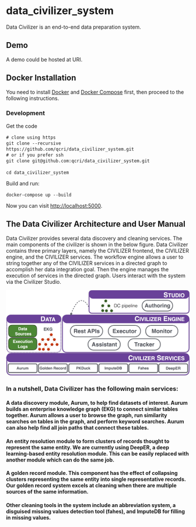 # data_civilizer_system

Data Civilizer is an end-to-end data preparation system. 

## Demo
A demo could be hosted at URI.

## Docker Installation
You need to install [Docker](https://www.docker.com/community-edition)
and [Docker Compose](https://docs.docker.com/compose/install/)
first, then proceed to the following instructions.

### Development

Get the code

    # clone using https
    git clone --recursive https://github.com/qcri/data_civilizer_system.git
    # or if you prefer ssh
    git clone git@github.com:qcri/data_civilizer_system.git

    cd data_civilizer_system
    
Build and run:

    docker-compose up --build

Now you can visit [http://localhost:5000](http://localhost:5000).

## The Data Civilizer Architecture and User Manual 
Data Civilizer provides several data discovery and cleaning services. The main components of the civilizer is shown in the below figure. Data Civilizer contains three primary layers, namely the CIVILIZER frontend, the CIVILIZER engine, and the CIVILIZER services. The workflow engine allows a user to string together any of the CIVILIZER services in a directed graph to accomplish her data integration goal. Then the engine manages the execution of services in the directed graph. Users interact with the system via the Civilizer Studio.

![The Data Civilizer system](dataCivilizerSystem.jpg) 

### In a nutshell, Data Civilizer has the following main services:

#### A data discovery module, Aurum, to help find datasets of interest. Aurum builds an enterprise knowledge graph (EKG) to connect similar tables together. Aurum allows a user to browse the graph, run similarity searches on tables in the graph, and perform keyword searches. Aurum can also help find all join paths that connect these tables. 

#### An entity resolution module  to form clusters of records thought to represent the same entity. We are currently using DeepER, a deep learning-based entity resolution module. This can be easily replaced with another module which can do the same job.

#### A golden record module. This component has the effect of collapsing clusters representing the same entity into single representative records. Our golden record system excels at cleaning when there are multiple sources of the same information.  

#### Other  cleaning  tools  in  the system  include  an  abbreviation system,  a disguised missing values detection tool (fahes), and ImputeDB for filling in missing values. 